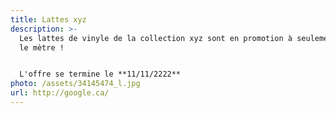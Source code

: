 ```yaml
---
title: Lattes xyz
description: >-
  Les lattes de vinyle de la collection xyz sont en promotion à seulement 2.99$
  le mètre !


  L'offre se termine le **11/11/2222**
photo: /assets/34145474_l.jpg
url: http://google.ca/
---
```


